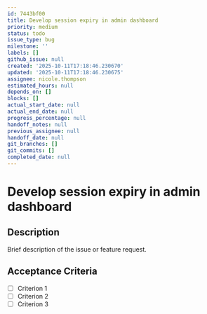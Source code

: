 ```yaml
---
id: 7443bf00
title: Develop session expiry in admin dashboard
priority: medium
status: todo
issue_type: bug
milestone: ''
labels: []
github_issue: null
created: '2025-10-11T17:18:46.230670'
updated: '2025-10-11T17:18:46.230675'
assignee: nicole.thompson
estimated_hours: null
depends_on: []
blocks: []
actual_start_date: null
actual_end_date: null
progress_percentage: null
handoff_notes: null
previous_assignee: null
handoff_date: null
git_branches: []
git_commits: []
completed_date: null
---
```


# Develop session expiry in admin dashboard

## Description

Brief description of the issue or feature request.

## Acceptance Criteria

- [ ] Criterion 1
- [ ] Criterion 2
- [ ] Criterion 3